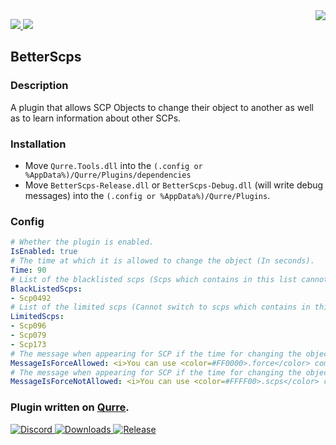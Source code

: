<img src="https://cdn.fydne.xyz/qurre/Qurre-web_ol.gif" align="right" />
<p>
   <a href="https://github.com/I-Aureate-I/BetterScps/releases/latest">
     <img src="https://img.shields.io/github/downloads/I-Aureate-I/BetterScps/total.svg" />
   </a>
   <a href="https://github.com/I-Aureate-I/BetterScps/commits/master">
     <img src="https://img.shields.io/github/commits-since/I-Aureate-I/BetterScps/latest?include_prereleases" />
   </a>
</p>

## BetterScps
### Description
A plugin that allows SCP Objects to change their object to another as well as to learn information about other SCPs.
### Installation
* Move `Qurre.Tools.dll` into the `(.config or %AppData%)/Qurre/Plugins/dependencies`
* Move `BetterScps-Release.dll` or `BetterScps-Debug.dll` (will write debug messages) into the `(.config or %AppData%)/Qurre/Plugins`.
### Config
```yaml
# Whether the plugin is enabled.
IsEnabled: true
# The time at which it is allowed to change the object (In seconds).
Time: 90
# List of the blacklisted scps (Scps which contains in this list cannot use switch command).
BlackListedScps:
- Scp0492
# List of the limited scps (Cannot switch to scps which contains in this list if he is already spawn in the map).
LimitedScps:
- Scp096
- Scp079
- Scp173
# The message when appearing for SCP if the time for changing the object has not yet passed.
MessageIsForceAllowed: <i>You can use <color=#FF0000>.force</color> command to switch your object or <color=#FFFF00>.scps</color> command to find out the status of all objects</i>
# The message when appearing for SCP if the time for changing the object has already passed.
MessageIsForceNotAllowed: <i>You can use <color=#FFFF00>.scps</color> command to find out the status of all objects</i>
```
### Plugin written on [Qurre](https://github.com/Qurre-Team/Qurre-sl).  
<p>
   <a href="https://discord.gg/zGUqfJQebn" alt="Discord">
      <img src="https://discord.com/api/guilds/779412392651653130/embed.png" alt="Discord"/>
   </a>
   <a href="https://github.com/Qurre-Team/Qurre-sl/releases/latest" alt="Downloads">
      <img src="https://img.shields.io/github/downloads/Qurre-Team/Qurre-sl/total?color=%2300b813&style=plastic" alt="Downloads"/>
   </a>
   <a href="https://github.com/Qurre-Team/Qurre-sl/releases/latest" alt="Release">
      <img src="https://img.shields.io/github/v/release/Qurre-Team/Qurre-sl.svg?style=plastic" alt="Release"/>
   </a>
</p>

